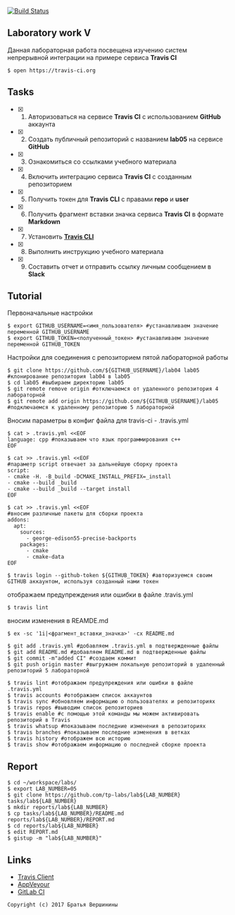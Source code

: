 [![Build Status](https://travis-ci.org/komissarovrodion21/lab05.svg?branch=master)](https://travis-ci.org/komissarovrodion21/lab05)
## Laboratory work V

Данная лабораторная работа посвещена изучению систем непрерывной интеграции на примере сервиса **Travis CI**

```ShellSession
$ open https://travis-ci.org
```

## Tasks

- [x] 1. Авторизоваться на сервисе **Travis CI** с использованием **GitHub** аккаунта
- [x] 2. Создать публичный репозиторий с названием **lab05** на сервисе **GitHub**
- [x] 3. Ознакомиться со ссылками учебного материала
- [x] 4. Включить интеграцию сервиса **Travis CI** с созданным репозиторием
- [x] 5. Получить токен для **Travis CLI** с правами **repo** и **user**
- [x] 6. Получить фрагмент вставки значка сервиса **Travis CI** в формате **Markdown**
- [x] 7. Установить [**Travis CLI**](https://github.com/travis-ci/travis.rb#installation)
- [x] 8. Выполнить инструкцию учебного материала
- [x] 9. Составить отчет и отправить ссылку личным сообщением в **Slack**

## Tutorial
Первоначальные настройки
```ShellSession
$ export GITHUB_USERNAME=<имя_пользователя> #устанавливаем значение переменной GITHUB_USERNAME
$ export GITHUB_TOKEN=<полученный_токен> #устанавливаем значение переменной GITHUB_TOKEN
```
Настройки для соединения с репозиторием пятой лабораторной работы
```ShellSession
$ git clone https://github.com/${GITHUB_USERNAME}/lab04 lab05 #клонирование репозитория lab04 в lab05
$ cd lab05 #выбираем директорию lab05
$ git remote remove origin #отключаемся от удаленного репозитория 4 лабораторной
$ git remote add origin https://github.com/${GITHUB_USERNAME}/lab05 #подключаемся к удаленному репозиторию 5 лабораторной
```
Вносим параметры в конфиг файла для travis-ci - .travis.yml
```ShellSession
$ cat > .travis.yml <<EOF
language: cpp #показываем что язык программирования с++
EOF
```

```ShellSession
$ cat >> .travis.yml <<EOF 
#параметр script отвечает за дальнейшую сборку проекта
script:
- cmake -H. -B_build -DCMAKE_INSTALL_PREFIX=_install
- cmake --build _build
- cmake --build _build --target install
EOF
```

```ShellSession
$ cat >> .travis.yml <<EOF
#вносим различные пакеты для сборки проекта
addons:
  apt:
    sources:
      - george-edison55-precise-backports
    packages:
      - cmake
      - cmake-data
EOF
```

```ShellSession
$ travis login --github-token ${GITHUB_TOKEN} #авторизуемся своим GITHUB аккаунтом, используя созданный нами токен
```
отображаем предупреждения или ошибки в файле .travis.yml
```ShellSession
$ travis lint
```
вносим изменения в REAMDE.md
```ShellSession
$ ex -sc '1i|<фрагмент_вставки_значка>' -cx README.md
```

```ShellSession
$ git add .travis.yml #добавляем .travis.yml в подтвержденные файлы
$ git add README.md #добавляем README.md в подтвержденные файлы
$ git commit -m"added CI" #создаем коммит
$ git push origin master #выгружаем локальную репозиторий в удаленный репозиторий 5 лабораторной
```

```ShellSession
$ travis lint #отображаем предупреждения или ошибки в файле .travis.yml
$ travis accounts #отображаем список аккаунтов
$ travis sync #обновляем информацию о пользователях и репозиториях
$ travis repos #выводим список репозиториев
$ travis enable #с помощью этой команды мы можем активировать репозиторий в Travis
$ travis whatsup #показываем последние изменения в репозиториях
$ travis branches #показываем последние изменения в ветках
$ travis history #отображем всю историю
$ travis show #отображаем информацию о последней сборке проекта
```

## Report

```ShellSession
$ cd ~/workspace/labs/
$ export LAB_NUMBER=05
$ git clone https://github.com/tp-labs/lab${LAB_NUMBER} tasks/lab${LAB_NUMBER}
$ mkdir reports/lab${LAB_NUMBER}
$ cp tasks/lab${LAB_NUMBER}/README.md reports/lab${LAB_NUMBER}/REPORT.md
$ cd reports/lab${LAB_NUMBER}
$ edit REPORT.md
$ gistup -m "lab${LAB_NUMBER}"
```

## Links

- [Travis Client](https://github.com/travis-ci/travis.rb)
- [AppVeyour](https://www.appveyor.com/)
- [GitLab CI](https://about.gitlab.com/gitlab-ci/)

```
Copyright (c) 2017 Братья Вершинины
```
